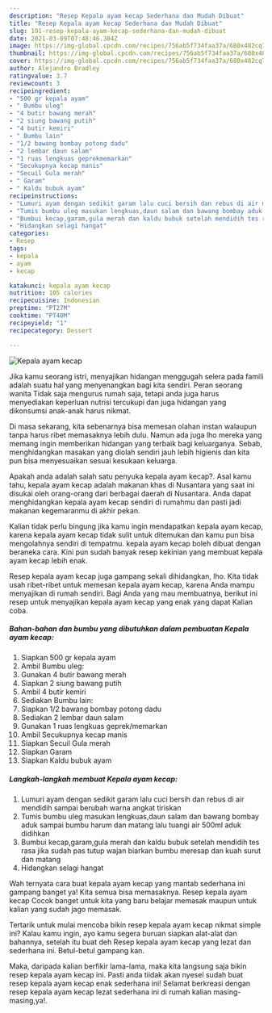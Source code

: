 ```yaml
---
description: "Resep Kepala ayam kecap Sederhana dan Mudah Dibuat"
title: "Resep Kepala ayam kecap Sederhana dan Mudah Dibuat"
slug: 191-resep-kepala-ayam-kecap-sederhana-dan-mudah-dibuat
date: 2021-03-09T07:48:46.304Z
image: https://img-global.cpcdn.com/recipes/756ab5f734faa37a/680x482cq70/kepala-ayam-kecap-foto-resep-utama.jpg
thumbnail: https://img-global.cpcdn.com/recipes/756ab5f734faa37a/680x482cq70/kepala-ayam-kecap-foto-resep-utama.jpg
cover: https://img-global.cpcdn.com/recipes/756ab5f734faa37a/680x482cq70/kepala-ayam-kecap-foto-resep-utama.jpg
author: Alejandro Bradley
ratingvalue: 3.7
reviewcount: 3
recipeingredient:
- "500 gr kepala ayam"
- " Bumbu uleg"
- "4 butir bawang merah"
- "2 siung bawang putih"
- "4 butir kemiri"
- " Bumbu lain"
- "1/2 bawang bombay potong dadu"
- "2 lembar daun salam"
- "1 ruas lengkuas geprekmemarkan"
- "Secukupnya kecap manis"
- "Secuil Gula merah"
- " Garam"
- " Kaldu bubuk ayam"
recipeinstructions:
- "Lumuri ayam dengan sedikit garam lalu cuci bersih dan rebus di air mendidih sampai berubah warna angkat tiriskan"
- "Tumis bumbu uleg masukan lengkuas,daun salam dan bawang bombay aduk sampai bumbu harum dan matang lalu tuangi air 500ml aduk didihkan"
- "Bumbui kecap,garam,gula merah dan kaldu bubuk setelah mendidih tes rasa jika sudah pas tutup wajan biarkan bumbu meresap dan kuah surut dan matang"
- "Hidangkan selagi hangat"
categories:
- Resep
tags:
- kepala
- ayam
- kecap

katakunci: kepala ayam kecap 
nutrition: 105 calories
recipecuisine: Indonesian
preptime: "PT27M"
cooktime: "PT40M"
recipeyield: "1"
recipecategory: Dessert

---
```



![Kepala ayam kecap](https://img-global.cpcdn.com/recipes/756ab5f734faa37a/680x482cq70/kepala-ayam-kecap-foto-resep-utama.jpg)

Jika kamu seorang istri, menyajikan hidangan menggugah selera pada famili adalah suatu hal yang menyenangkan bagi kita sendiri. Peran seorang  wanita Tidak saja mengurus rumah saja, tetapi anda juga harus menyediakan keperluan nutrisi tercukupi dan juga hidangan yang dikonsumsi anak-anak harus nikmat.

Di masa  sekarang, kita sebenarnya bisa memesan olahan instan walaupun tanpa harus ribet memasaknya lebih dulu. Namun ada juga lho mereka yang memang ingin memberikan hidangan yang terbaik bagi keluarganya. Sebab, menghidangkan masakan yang diolah sendiri jauh lebih higienis dan kita pun bisa menyesuaikan sesuai kesukaan keluarga. 



Apakah anda adalah salah satu penyuka kepala ayam kecap?. Asal kamu tahu, kepala ayam kecap adalah makanan khas di Nusantara yang saat ini disukai oleh orang-orang dari berbagai daerah di Nusantara. Anda dapat menghidangkan kepala ayam kecap sendiri di rumahmu dan pasti jadi makanan kegemaranmu di akhir pekan.

Kalian tidak perlu bingung jika kamu ingin mendapatkan kepala ayam kecap, karena kepala ayam kecap tidak sulit untuk ditemukan dan kamu pun bisa mengolahnya sendiri di tempatmu. kepala ayam kecap boleh dibuat dengan beraneka cara. Kini pun sudah banyak resep kekinian yang membuat kepala ayam kecap lebih enak.

Resep kepala ayam kecap juga gampang sekali dihidangkan, lho. Kita tidak usah ribet-ribet untuk memesan kepala ayam kecap, karena Anda mampu menyajikan di rumah sendiri. Bagi Anda yang mau membuatnya, berikut ini resep untuk menyajikan kepala ayam kecap yang enak yang dapat Kalian coba.

<!--inarticleads1-->

##### Bahan-bahan dan bumbu yang dibutuhkan dalam pembuatan Kepala ayam kecap:

1. Siapkan 500 gr kepala ayam
1. Ambil  Bumbu uleg:
1. Gunakan 4 butir bawang merah
1. Siapkan 2 siung bawang putih
1. Ambil 4 butir kemiri
1. Sediakan  Bumbu lain:
1. Siapkan 1/2 bawang bombay potong dadu
1. Sediakan 2 lembar daun salam
1. Gunakan 1 ruas lengkuas geprek/memarkan
1. Ambil Secukupnya kecap manis
1. Siapkan Secuil Gula merah
1. Siapkan  Garam
1. Siapkan  Kaldu bubuk ayam




<!--inarticleads2-->

##### Langkah-langkah membuat Kepala ayam kecap:

1. Lumuri ayam dengan sedikit garam lalu cuci bersih dan rebus di air mendidih sampai berubah warna angkat tiriskan
1. Tumis bumbu uleg masukan lengkuas,daun salam dan bawang bombay aduk sampai bumbu harum dan matang lalu tuangi air 500ml aduk didihkan
1. Bumbui kecap,garam,gula merah dan kaldu bubuk setelah mendidih tes rasa jika sudah pas tutup wajan biarkan bumbu meresap dan kuah surut dan matang
1. Hidangkan selagi hangat




Wah ternyata cara buat kepala ayam kecap yang mantab sederhana ini gampang banget ya! Kita semua bisa memasaknya. Resep kepala ayam kecap Cocok banget untuk kita yang baru belajar memasak maupun untuk kalian yang sudah jago memasak.

Tertarik untuk mulai mencoba bikin resep kepala ayam kecap nikmat simple ini? Kalau kamu ingin, ayo kamu segera buruan siapkan alat-alat dan bahannya, setelah itu buat deh Resep kepala ayam kecap yang lezat dan sederhana ini. Betul-betul gampang kan. 

Maka, daripada kalian berfikir lama-lama, maka kita langsung saja bikin resep kepala ayam kecap ini. Pasti anda tiidak akan nyesel sudah buat resep kepala ayam kecap enak sederhana ini! Selamat berkreasi dengan resep kepala ayam kecap lezat sederhana ini di rumah kalian masing-masing,ya!.

